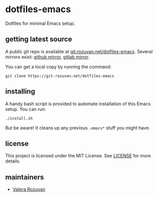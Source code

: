 # dotfiles-emacs

Dotfiles for minimal Emacs setup.

## getting latest source

A public git repo is available at [git.rozuvan.net/dotfiles-emacs](https://git.rozuvan.net/dotfiles-emacs). Several mirrors exist: [github mirror](https://github.com/valera-rozuvan/dotfiles-emacs), [gitlab mirror](https://gitlab.com/valera-rozuvan/dotfiles-emacs).

You can get a local copy by running the command:

```
git clone https://git.rozuvan.net/dotfiles-emacs
```

## installing

A handy bash script is provided to automate installation of this Emacs setup. You can run:

```
./install.sh
```

But be aware! It cleans up any previous `.emacs*` stuff you might have.

## license

This project is licensed under the MIT License. See [LICENSE](./LICENSE) for more details.

## maintainers

- [Valera Rozuvan](https://valera.rozuvan.net/)
